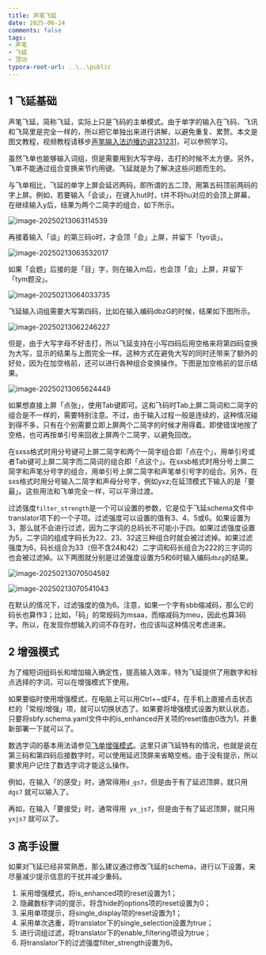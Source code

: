 ```yaml
---
title: 声笔飞延
date: 2025-06-24
comments: false
tags:
- 声笔
- 飞延
- 顶功
typora-root-url: ..\..\public
---
```


## 1 飞延基础

声笔飞延，简称飞延，实际上只是飞码的主单模式。由于单字的输入在飞码、飞讯和飞简里是完全一样的，所以把它单独出来进行讲解，以避免重复、累赘。本文是图文教程，视频教程请移步[声笔输入法边播边讲231231](https://www.bilibili.com/video/BV1zN4y1x7o7/)，可以参照学习。

虽然飞单也能够输入词组，但是需要用到大写字母，击打的时候不太方便。另外，飞单不能通过组合变换来节约用键。飞延就是为了解决这些问题而生的。

与飞单相比，飞延的单字上屏会延迟两码，即所谓的五二顶，用第五码顶前两码的字上屏。例如，若要输入「会谈」，在键入hut时，t并不将hu对应的会顶上屏幕，在继续输入y后，结果为两个二简字的组合，如下所示。

![image-20250213063114539](/images/image-20250213063114539.png)

再接着输入「谈」的第三码o时，才会顶「会」上屏，并留下「tyo谈」。

![image-20250213063532017](/images/image-20250213063532017.png)

如果「会题」后接的是「目」字，则在输入m后，也会顶「会」上屏，并留下「tym题没」。

![image-20250213064033735](/images/image-20250213064033735.png)

飞延输入词组需要大写第四码，比如在输入编码dbzG的时候，结果如下图所示。

![image-20250213062246227](/images/image-20250213062246227.png)

但是，由于大写字母不好击打，所以飞延支持在小写四码后用空格来将第四码变换为大写，显示的结果与上图完全一样。这种方式在避免大写的同时还带来了额外的好处，因为在加空格前，还可以进行各种组合变换操作。下图是加空格前的显示结果。

![image-20250213065624449](/images/image-20250213065624449.png)

如果想直接上屏「点张」，使用Tab键即可。这和飞码时Tab上屏二简词和二简字的组合是不一样的，需要特别注意。不过，由于输入过程一般是连续的，这种情况碰到得不多，只有在个别需要立即上屏两个二简字的时候才用得着。即使错误地按了空格，也可再按单引号来回收上屏两个二简字，以避免回改。

在sxss格式时用分号键可上屏二简字和两个一简字组合即「点在个」，用单引号或者Tab键可上屏二简字而二简词的组合即「点这个」。在sxsb格式时用分号上屏二简字和声笔分号字的组合，用单引号上屏二简字和声笔单引号字的组合。另外，在sxs格式时用分号输入二简字和声母分号字，例如yxz;在延顶模式下输入的是「要最」。这些用法和飞单完全一样，可以平滑过渡。

过滤强度`filter_strength`是一个可以设置的参数，它是位于飞延schema文件中translator项下的一个子项。过滤强度可以设置的值有3、4、5或6。如果设置为3，那么就不会进行过滤，因为二字词的总码长不可能小于四。如果过滤强度设置为5，二字词的组成字码长为22、23、32这三种组合时就会被过滤掉。如果过滤强度为6，码长组合为33（但不含24和42）二字词和码长组合为222的三字词的也会被过滤掉。以下两图就分别是过滤强度设置为5和6时输入编码`dbzg`的结果。

![image-20250213070504592](/images/image-20250213070504592.png)

![image-20250213070541043](/images/image-20250213070541043.png)

在默认的情况下，过滤强度的值为6。注意，如果一个字有sbb缩减码，那么它的码长也算作3；比如，「码」的常规码为msaa，而缩减码为meu，因此也算3码字。所以，在发现你想输入的词不存在时，也应该叫这种情况考虑进来。

## 2 增强模式

为了缩短词组码长和增加输入确定性，提高输入效率，特为飞延提供了用数字和标点选择的字词，可以在增强模式下使用。

如果要临时使用增强模式，在电脑上可以用Ctrl+~或F4，在手机上直接点击状态栏的「常规/增强」项，就可以切换状态了。如果要将增强模式设置为默认状态，只要将sbfy.schema.yaml文件中的is_enhanced开关项的reset值由0改为1，并重新部署一下就可以了。

数选字词的基本用法请参见[飞单增强模式](../sbfd/#_5-增强模式)。这里只讲飞延特有的情况，也就是说在第三码和第四码后接数字时，可以使用延迟顶屏来省略空格。由于没有提示，所以要求用户记住了数选字词才能这么操作。

例如，在输入「的感受」时，通常得用`d_gs7`，但是由于有了延迟顶屏，就只用 `dgs7` 就可以输入了。

再如，在输入「要接受」时，通常得用` yx_js7`，但是由于有了延迟顶屏，就只用 `yxjs7` 就可以了。

## 3 高手设置

如果对飞延已经非常熟悉，那么建议通过修改飞延的schema，进行以下设置，来尽量减少提示信息的干扰并减少重码。

1. 采用增强模式，将is_enhanced项的reset设置为1；
2. 隐藏数标字词的提示，将含hide的options项的reset设置为0；
3. 采用单项提示，将single_display项的reset设置为1；
4. 采用单次选重，将translator下的single_selection设置为true；
5. 进行词组过滤，将translator下的enable_filtering项设为true；
6. 将translator下的过滤强度filter_strength设置为6。

